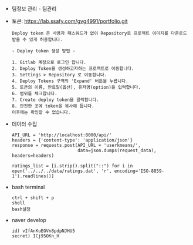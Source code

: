 - 팀정보 관리 - 팀관리



- 토큰: https://lab.ssafy.com/gvg4991/portfolio.git

  ```
  Deploy token 은 사용자 패스워드가 없이 Repository로 프로젝트 이미지를 다운로드 받을 수 있게 허용합니다.
  
  - Deploy token 생성 방법 -
  
  1. Gitlab 계정으로 로그인 합니다.
  2. Deploy Token을 생성하고자하는 프로젝트로 이동합니다.
  3. Settings > Repository 로 이동합니다.
  4. Deploy Tokens 구역의 'Expand' 버튼을 누릅니다.
  5. 토큰의 이름, 만료일(옵션), 유저명(option)을 입력합니다.
  6. 범위를 체크합니다.
  7. Create deploy token을 클릭합니다.
  8. 안전한 곳에 token을 복사해 둡니다.
  이후에는 확인할 수 없습니다.
  ```

  



- 데이터 수집

  ```
  API_URL = 'http://localhost:8000/api/'
  headers = {'content-type': 'application/json'}
  response = requests.post(API_URL + 'userkmeans/',
                           data=json.dumps(request_data), headers=headers)
                           
  ratings_list = [i.strip().split("::") for i in open('../../../data/ratings.dat', 'r', encoding='ISO-8859-1').readlines()]
  
  ```




- bash terminal

  ```
  ctrl + shift + p
  shell
  bash설정
  ```




- naver develop

  ```
  id) vIfAnKuEGVn8pdpNJHU5
  secret) ICj95OKn_H
  ```

  